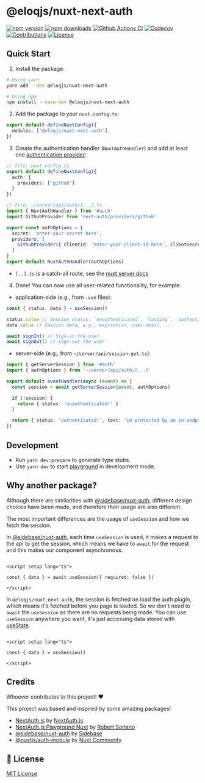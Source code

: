 # @eloqjs/nuxt-next-auth

[![npm version][npm-version-src]][npm-version-href]
[![npm downloads][npm-downloads-src]][npm-downloads-href]
[![Github Actions CI][github-actions-ci-src]][github-actions-ci-href]
[![Codecov][codecov-src]][codecov-href]
[![Contributions][contributions-src]][contributions-href]
[![License][license-src]][license-href]

## Quick Start

1. Install the package:

```bash
# Using yarn
yarn add --dev @eloqjs/nuxt-next-auth

# Using npm
npm install --save-dev @eloqjs/nuxt-next-auth
```

2. Add the package to your `nuxt.config.ts`:

```ts
export default defineNuxtConfig({
  modules: ['@eloqjs/nuxt-next-auth'],
})
```

3. Create the authentication handler (`NuxtAuthHandler`) and add at least
   one [authentication provider](https://next-auth.js.org/providers/):
```ts
// file: nuxt.config.ts
export default defineNuxtConfig({
  auth: {
    providers: ['github']
  }
})

// file: ~/server/api/auth/[...].ts
import { NuxtAuthHandler } from '#auth'
import GithubProvider from 'next-auth/providers/github'

export const authOptions = {
  secret: 'enter-your-secret-here',
  providers: [
    GithubProvider({ clientId: 'enter-your-client-id-here', clientSecret: 'enter-your-client-secret-here' })
  ]
}
export default NuxtAuthHandler(authOptions)
```
- `[..].ts` is a catch-all route, see the [nuxt server docs](https://v3.nuxtjs.org/guide/directory-structure/server#catch-all-route)

4. Done! You can now use all user-related functionality, for example:
- application-side (e.g., from `.vue` files):

```ts
const { status, data } = useSession()

status.value // Session status: `unauthenticated`, `loading`, `authenticated`
data.value // Session data, e.g., expiration, user.email, ...

await signIn() // Sign-in the user
await signOut() // Sign-out the user
```
  
- server-side (e.g., from `~/server/api/session.get.ts`):
```ts
import { getServerSession } from '#auth'
import { authOptions } from '~/server/api/auth/[...]'

export default eventHandler(async (event) => {
  const session = await getServerSession(event, authOptions)

  if (!session) {
    return { status: 'unauthenticated!' }
  }

  return { status: 'authenticated!', text: 'im protected by an in-endpoint check', session }
})
```

## Development

- Run `yarn dev:prepare` to generate type stubs.
- Use `yarn dev` to start [playground](./playground) in development mode.

## Why another package?

Although there are similarities with [@sidebase/nuxt-auth][sidebase-nuxt-auth-src],
different design choices have been made, and therefore their usage are also different.

The most important differences are the usage of `useSession` and how we fetch the session.

In [@sidebase/nuxt-auth][sidebase-nuxt-auth-src], each time `useSession` is used, it makes a request to the api to get
the session, which means we have to `await` for the request and this makes our component asynchronous.

```vue

<script setup lang="ts">

const { data } = await useSession({ required: false })

</script>
```

In `@eloqjs/nuxt-next-auth`, the session is fetched on load the auth plugin, which means it's fetched before you page is loaded.
So we don't need to `await` the `useSession` as there are no requests being made. You can use `useSession`
anywhere you want, it's just accessing data stored
with [useState](https://nuxt.com/docs/getting-started/state-management#state-management).

```vue

<script setup lang="ts">

const { data } = useSession()

</script>
```

## Credits

Whoever contributes to this project! ❤️

This project was based and inspired by some amazing packages!

- [NextAuth.js][next-auth-src] by [NextAuth.js][next-auth-author]
- [NextAuth.js Playground Nuxt][next-auth-playground-nuxt-src] by [Robert Soriano][next-auth-playground-nuxt-author]
- [@sidebase/nuxt-auth][sidebase-nuxt-auth-src] by [Sidebase][sidebase-nuxt-auth-author]
- [@nuxtjs/auth-module][nuxtjs-auth-module-src] by [Nuxt Community][nuxtjs-auth-module-author]

## 📑 License

[MIT License][license-href]

<!-- Badges -->

[npm-version-src]: https://img.shields.io/npm/v/@eloqjs/nuxt-next-auth?logo=npm&style=flat-square
[npm-version-href]: https://npmjs.com/package/@eloqjs/nuxt-next-auth/

[npm-downloads-src]: https://img.shields.io/npm/dt/@eloqjs/nuxt-next-auth.svg?logo=npm&style=flat-square
[npm-downloads-href]: https://npmjs.com/package/@eloqjs/nuxt-next-auth

[github-actions-ci-src]: https://img.shields.io/github/workflow/status/eloqjs/nuxt-next-auth/ci?label=actions&logo=github&style=flat-square
[github-actions-ci-href]: https://github.com/eloqjs/nuxt-next-auth/actions/workflows/ci.yml

[codecov-src]: https://img.shields.io/codecov/c/github/eloqjs/nuxt-next-auth.svg?logo=codecov&style=flat-square
[codecov-href]: https://codecov.io/gh/eloqjs/nuxt-next-auth

[contributions-src]: https://img.shields.io/badge/contributions-welcome-brightgreen.svg?style=flat-square
[contributions-href]: https://github.com/eloqjs/nuxt-next-auth/issues

[license-src]: https://img.shields.io/github/license/eloqjs/nuxt-next-auth?style=flat-square
[license-href]: https://github.com/eloqjs/nuxt-next-auth/blob/master/LICENSE

<!-- Credits -->

[next-auth-src]: https://github.com/nextauthjs/next-auth

[next-auth-author]: https://github.com/nextauthjs

[next-auth-playground-nuxt-src]: https://github.com/nextauthjs/next-auth/tree/main/apps/playground-nuxt

[next-auth-playground-nuxt-author]: https://github.com/wobsoriano

[sidebase-nuxt-auth-src]: https://github.com/sidebase/nuxt-auth

[sidebase-nuxt-auth-author]: https://github.com/sidebase

[nuxtjs-auth-module-src]: https://github.com/nuxt-community/auth-module

[nuxtjs-auth-module-author]: https://github.com/nuxt-community
